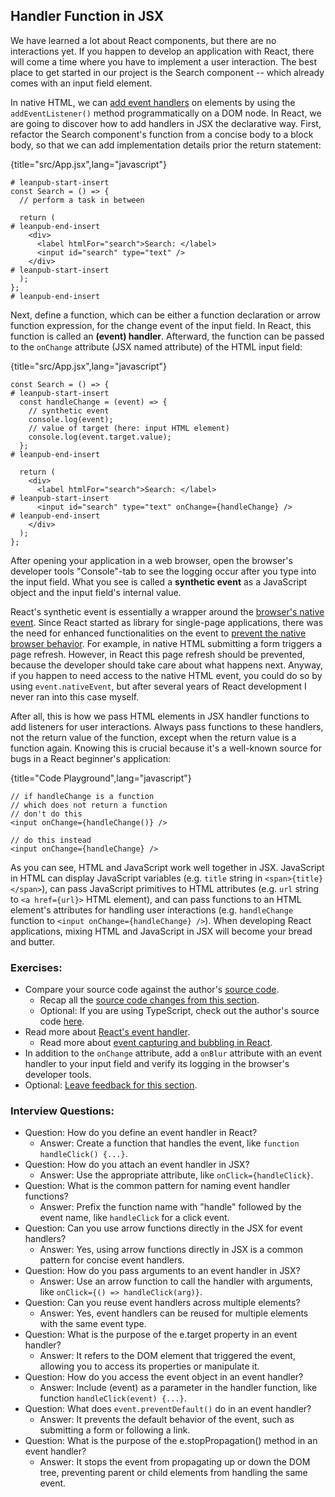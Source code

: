 ## Handler Function in JSX

We have learned a lot about React components, but there are no interactions yet. If you happen to develop an application with React, there will come a time where you have to implement a user interaction. The best place to get started in our project is the Search component -- which already comes with an input field element.

In native HTML, we can [add event handlers](https://mzl.la/2ZbTcYZ) on elements by using the `addEventListener()` method programmatically on a DOM node. In React, we are going to discover how to add handlers in JSX the declarative way. First, refactor the Search component's function from a concise body to a block body, so that we can add implementation details prior the return statement:

{title="src/App.jsx",lang="javascript"}
~~~~~~~
# leanpub-start-insert
const Search = () => {
  // perform a task in between

  return (
# leanpub-end-insert
    <div>
      <label htmlFor="search">Search: </label>
      <input id="search" type="text" />
    </div>
# leanpub-start-insert
  );
};
# leanpub-end-insert
~~~~~~~

Next, define a function, which can be either a function declaration or arrow function expression, for the change event of the input field. In React, this function is called an **(event) handler**. Afterward, the function can be passed to the `onChange` attribute (JSX named attribute) of the HTML input field:

{title="src/App.jsx",lang="javascript"}
~~~~~~~
const Search = () => {
# leanpub-start-insert
  const handleChange = (event) => {
    // synthetic event
    console.log(event);
    // value of target (here: input HTML element)
    console.log(event.target.value);
  };
# leanpub-end-insert

  return (
    <div>
      <label htmlFor="search">Search: </label>
# leanpub-start-insert
      <input id="search" type="text" onChange={handleChange} />
# leanpub-end-insert
    </div>
  );
};
~~~~~~~

After opening your application in a web browser, open the browser's developer tools "Console"-tab to see the logging occur after you type into the input field. What you see is called a **synthetic event** as a JavaScript object and the input field's internal value.

React's synthetic event is essentially a wrapper around the [browser's native event](https://mzl.la/30Dk8kt). Since React started as library for single-page applications, there was the need for enhanced functionalities on the event to [prevent the native browser behavior](https://www.robinwieruch.de/react-preventdefault/). For example, in native HTML submitting a form triggers a page refresh. However, in React this page refresh should be prevented, because the developer should take care about what happens next. Anyway, if you happen to need access to the native HTML event, you could do so by using `event.nativeEvent`, but after several years of React development I never ran into this case myself.

After all, this is how we pass HTML elements in JSX handler functions to add listeners for user interactions. Always pass functions to these handlers, not the return value of the function, except when the return value is a function again. Knowing this is crucial because it's a well-known source for bugs in a React beginner's application:

{title="Code Playground",lang="javascript"}
~~~~~~~
// if handleChange is a function
// which does not return a function
// don't do this
<input onChange={handleChange()} />

// do this instead
<input onChange={handleChange} />
~~~~~~~

As you can see, HTML and JavaScript work well together in JSX. JavaScript in HTML can display JavaScript variables (e.g. `title` string in `<span>{title}</span>`), can pass JavaScript primitives to HTML attributes (e.g. `url` string to `<a href={url}>` HTML element), and can pass functions to an HTML element's attributes for handling user interactions (e.g. `handleChange` function to `<input onChange={handleChange} />`). When developing React applications, mixing HTML and JavaScript in JSX will become your bread and butter.

### Exercises:

* Compare your source code against the author's [source code](https://bit.ly/48VWc9R).
  * Recap all the [source code changes from this section](https://bit.ly/424TMUo).
  * Optional: If you are using TypeScript, check out the author's source code [here](https://bit.ly/3LNvo1h).
* Read more about [React's event handler](https://www.robinwieruch.de/react-event-handler/).
  * Read more about [event capturing and bubbling in React](https://www.robinwieruch.de/react-event-bubbling-capturing/).
* In addition to the `onChange` attribute, add a `onBlur` attribute with an event handler to your input field and verify its logging in the browser's developer tools.
* Optional: [Leave feedback for this section](https://forms.gle/oSKyMudmb8X1iSsv8).

### Interview Questions:

* Question: How do you define an event handler in React?
  * Answer: Create a function that handles the event, like `function handleClick() {...}`.
* Question: How do you attach an event handler in JSX?
  * Answer: Use the appropriate attribute, like `onClick={handleClick}`.
* Question: What is the common pattern for naming event handler functions?
  * Answer: Prefix the function name with "handle" followed by the event name, like `handleClick` for a click event.
* Question: Can you use arrow functions directly in the JSX for event handlers?
  * Answer: Yes, using arrow functions directly in JSX is a common pattern for concise event handlers.
* Question: How do you pass arguments to an event handler in JSX?
  * Answer: Use an arrow function to call the handler with arguments, like `onClick={() => handleClick(arg)}`.
* Question: Can you reuse event handlers across multiple elements?
  * Answer: Yes, event handlers can be reused for multiple elements with the same event type.
* Question: What is the purpose of the e.target property in an event handler?
  * Answer: It refers to the DOM element that triggered the event, allowing you to access its properties or manipulate it.
* Question: How do you access the event object in an event handler?
  * Answer: Include (event) as a parameter in the handler function, like function `handleClick(event) {...}`.
* Question: What does `event.preventDefault()` do in an event handler?
  * Answer: It prevents the default behavior of the event, such as submitting a form or following a link.
* Question: What is the purpose of the e.stopPropagation() method in an event handler?
  * Answer: It stops the event from propagating up or down the DOM tree, preventing parent or child elements from handling the same event.